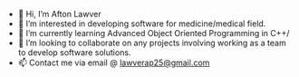 - 👋 Hi, I’m Afton Lawver
- 👀 I’m interested in developing software for medicine/medical field.
- 🌱 I’m currently learning Advanced Object Oriented Programming in C++/
- 💞️ I’m looking to collaborate on any projects involving working as a team to develop software solutions.
- 📫 Contact me via email @ lawverap25@gmail.com
